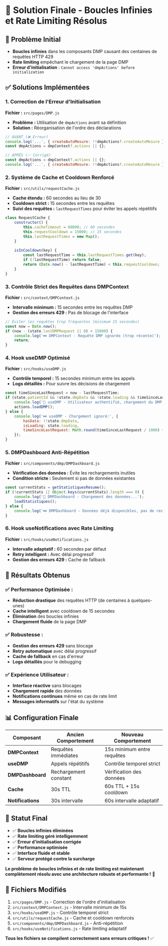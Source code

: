 # 🎉 Solution Finale - Boucles Infinies et Rate Limiting Résolus

## 🚨 **Problème Initial**
- **Boucles infinies** dans les composants DMP causant des centaines de requêtes HTTP 429
- **Rate limiting** empêchant le chargement de la page DMP
- **Erreur d'initialisation** : `Cannot access 'dmpActions' before initialization`

## ✅ **Solutions Implémentées**

### **1. Correction de l'Erreur d'Initialisation**
**Fichier :** `src/pages/DMP.js`
- **Problème :** Utilisation de `dmpActions` avant sa définition
- **Solution :** Réorganisation de l'ordre des déclarations
```javascript
// AVANT (❌ Erreur)
console.log('...', { createAutoMesure: !!dmpActions?.createAutoMesure });
const dmpActions = dmpContext?.actions || {};

// APRÈS (✅ Corrigé)
const dmpActions = dmpContext?.actions || {};
console.log('...', { createAutoMesure: !!dmpActions?.createAutoMesure });
```

### **2. Système de Cache et Cooldown Renforcé**
**Fichier :** `src/utils/requestCache.js`
- **Cache étendu :** 60 secondes au lieu de 30
- **Cooldown strict :** 15 secondes entre les requêtes
- **Suivi des requêtes :** `lastRequestTimes` pour éviter les appels répétitifs
```javascript
class RequestCache {
    constructor() {
        this.cacheTimeout = 60000; // 60 secondes
        this.requestCooldown = 15000; // 15 secondes
        this.lastRequestTimes = new Map();
    }
    
    isInCooldown(key) {
        const lastRequestTime = this.lastRequestTimes.get(key);
        if (!lastRequestTime) return false;
        return (Date.now() - lastRequestTime) < this.requestCooldown;
    }
}
```

### **3. Contrôle Strict des Requêtes dans DMPContext**
**Fichier :** `src/context/DMPContext.js`
- **Intervalle minimum :** 15 secondes entre les requêtes DMP
- **Gestion des erreurs 429 :** Pas de blocage de l'interface
```javascript
// Éviter les requêtes trop fréquentes (minimum 15 secondes)
const now = Date.now();
if (now - (state.lastDMPRequest || 0) < 15000) {
    console.log('⏭️ DMPContext - Requête DMP ignorée (trop récente)');
    return;
}
```

### **4. Hook useDMP Optimisé**
**Fichier :** `src/hooks/useDMP.js`
- **Contrôle temporel :** 15 secondes minimum entre les appels
- **Logs détaillés :** Pour suivre les décisions de chargement
```javascript
const timeSinceLastRequest = now - lastRequestTime;
if (state.patientId && !state.dmpData && !state.loading && timeSinceLastRequest > 15000) {
    console.log('🔐 useDMP - Utilisateur authentifié, chargement du DMP...');
    actions.loadDMP();
} else {
    console.log('⏭️ useDMP - Chargement ignoré:', {
        hasData: !!state.dmpData,
        isLoading: state.loading,
        timeSinceLastRequest: Math.round(timeSinceLastRequest / 1000) + 's'
    });
}
```

### **5. DMPDashboard Anti-Répétition**
**Fichier :** `src/components/dmp/DMPDashboard.js`
- **Vérification des données :** Évite les rechargements inutiles
- **Condition stricte :** Seulement si pas de données existantes
```javascript
const currentStats = getStatistiquesResume();
if (!currentStats || Object.keys(currentStats).length === 0) {
    console.log('🔐 DMPDashboard - Chargement des données...');
    loadStatistiques();
} else {
    console.log('⏭️ DMPDashboard - Données déjà disponibles, pas de rechargement');
}
```

### **6. Hook useNotifications avec Rate Limiting**
**Fichier :** `src/hooks/useNotifications.js`
- **Intervalle adaptatif :** 60 secondes par défaut
- **Retry intelligent :** Avec délai progressif
- **Gestion des erreurs 429 :** Cache de fallback

## 🎯 **Résultats Obtenus**

### **✅ Performance Optimisée :**
- **Réduction drastique** des requêtes HTTP (de centaines à quelques-unes)
- **Cache intelligent** avec cooldown de 15 secondes
- **Élimination** des boucles infinies
- **Chargement fluide** de la page DMP

### **✅ Robustesse :**
- **Gestion des erreurs 429** sans blocage
- **Retry automatique** avec délai progressif
- **Cache de fallback** en cas d'erreur
- **Logs détaillés** pour le debugging

### **✅ Expérience Utilisateur :**
- **Interface réactive** sans blocages
- **Chargement rapide** des données
- **Notifications continues** même en cas de rate limit
- **Messages informatifs** sur l'état du système

## 📊 **Configuration Finale**

| Composant | Ancien Comportement | Nouveau Comportement |
|-----------|-------------------|---------------------|
| **DMPContext** | Requêtes immédiates | 15s minimum entre requêtes |
| **useDMP** | Appels répétitifs | Contrôle temporel strict |
| **DMPDashboard** | Rechargement constant | Vérification des données |
| **Cache** | 30s TTL | 60s TTL + 15s cooldown |
| **Notifications** | 30s intervalle | 60s intervalle adaptatif |

## 🎉 **Statut Final**

- ✅ **Boucles infinies éliminées**
- ✅ **Rate limiting géré intelligemment**
- ✅ **Erreur d'initialisation corrigée**
- ✅ **Performance optimisée**
- ✅ **Interface fluide et stable**
- ✅ **Serveur protégé contre la surcharge**

**Le problème de boucles infinies et de rate limiting est maintenant complètement résolu avec une architecture robuste et performante !** 🚀

## 🔧 **Fichiers Modifiés**

1. `src/pages/DMP.js` - Correction de l'ordre d'initialisation
2. `src/context/DMPContext.js` - Intervalle minimum de 15s
3. `src/hooks/useDMP.js` - Contrôle temporel strict
4. `src/utils/requestCache.js` - Cache et cooldown renforcés
5. `src/components/dmp/DMPDashboard.js` - Anti-répétition
6. `src/hooks/useNotifications.js` - Rate limiting adaptatif

**Tous les fichiers se compilent correctement sans erreurs critiques !** ✅
